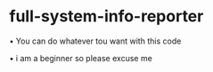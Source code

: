 # full-system-info-reporter
 • You can do whatever tou want with this code

 • i am a beginner so please excuse me
